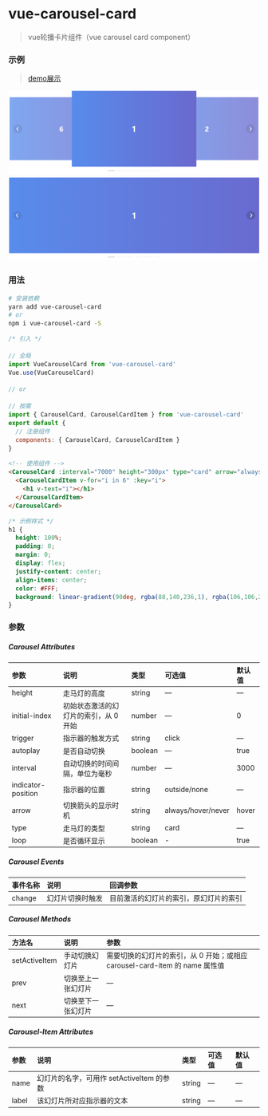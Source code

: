 # vue-carousel-card
> vue轮播卡片组件（vue carousel card component）
### 示例
> [demo展示](https://jekorx.github.io/vue-carousel-card)

![vue-carousel-card](screenshot/pic0.png)
![vue-carousel-card](screenshot/pic1.png)
### 用法
```bash
# 安装依赖
yarn add vue-carousel-card
# or
npm i vue-carousel-card -S
```
```js
/* 引入 */

// 全局
import VueCarouselCard from 'vue-carousel-card'
Vue.use(VueCarouselCard)

// or

// 按需
import { CarouselCard, CarouselCardItem } from 'vue-carousel-card'
export default {
  // 注册组件
  components: { CarouselCard, CarouselCardItem }
}
```
```html
<!-- 使用组件 -->
<CarouselCard :interval="7000" height="300px" type="card" arrow="always">
  <CarouselCardItem v-for="i in 6" :key="i">
    <h1 v-text="i"></h1>
  </CarouselCardItem>
</CarouselCard>
```
```css
/* 示例样式 */
h1 {
  height: 100%;
  padding: 0;
  margin: 0;
  display: flex;
  justify-content: center;
  align-items: center;
  color: #FFF;
  background: linear-gradient(90deg, rgba(88,140,236,1), rgba(106,106,207,1))
}
```
### 参数
##### Carousel Attributes
| 参数               | 说明                                  | 类型    | 可选值             | 默认值 |
| :----------------- | :------------------------------------ | :------ | :----------------- | :----- |
| height             | 走马灯的高度                          | string  | —                 | —     |
| initial-index      | 初始状态激活的幻灯片的索引，从 0 开始 | number  | —                 | 0      |
| trigger            | 指示器的触发方式                      | string  | click              | —     |
| autoplay           | 是否自动切换                          | boolean | —                 | true   |
| interval           | 自动切换的时间间隔，单位为毫秒        | number  | —                 | 3000   |
| indicator-position | 指示器的位置                          | string  | outside/none       | —     |
| arrow              | 切换箭头的显示时机                    | string  | always/hover/never | hover  |
| type               | 走马灯的类型                          | string  | card               | —     |
| loop               | 是否循环显示                          | boolean | -                  | true   |
##### Carousel Events
| 事件名称 | 说明             | 回调参数                               |
| :------- | :--------------- | :------------------------------------- |
| change   | 幻灯片切换时触发 | 目前激活的幻灯片的索引，原幻灯片的索引 |
##### Carousel Methods
| 方法名        | 说明               | 参数                                                                      |
| :------------ | :----------------- | :------------------------------------------------------------------------ |
| setActiveItem | 手动切换幻灯片     | 需要切换的幻灯片的索引，从 0 开始；或相应 carousel-card-item 的 name 属性值 |
| prev          | 切换至上一张幻灯片 | —                                                                        |
| next          | 切换至下一张幻灯片 | —                                                                        |
##### Carousel-Item Attributes
| 参数  | 说明                                      | 类型   | 可选值 | 默认值 |
| :---- | :---------------------------------------- | :----- | :----- | :----- |
| name  | 幻灯片的名字，可用作 setActiveItem 的参数 | string | —     | —     |
| label | 该幻灯片所对应指示器的文本                | string | —     | —     |
